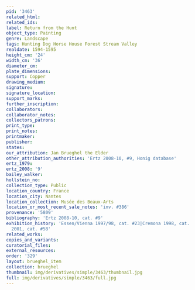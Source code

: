 ```yaml
---
pid: '3463'
related_html: 
related_ids: 
label: Return from the Hunt
object_type: Painting
genre: Landscape
tags: Hunting Dog Horse House Forest Stream Valley
realdate: 1594-1595
height_cm: '24'
width_cm: '36'
diameter_cm: 
plate_dimensions: 
support: Copper
drawing_medium: 
signature: 
signature_location: 
support_marks: 
further_inscription: 
collaborators: 
collaborator_notes: 
collectors_patrons: 
print_type: 
print_notes: 
printmaker: 
publisher: 
states: 
our_attribution: Jan Brueghel the Elder
other_attribution_authorities: 'Ertz 2008-10, #9, Honig database'
ertz_1979: 
ertz_2008: '9'
bailey_walker: 
hollstein_no: 
collection_type: Public
location_country: France
location_city: Nantes
location_collection: Musée des Beaux-Arts
location_or_most_recent_sale_notes: 'inv. #386'
provenance: '5809'
bibliography: 'Ertz 2008-10, cat. #9'
exhibition_history: 'Essen/Vienna 1997/98, cat. #23|Cremona 1998, cat. #36|London/Rome
  2001, cat. #58'
related_works: 
copies_and_variants: 
curatorial_files: 
external_resources: 
order: '329'
layout: brueghel_item
collection: brueghel
thumbnail: img/derivatives/simple/3463/thumbnail.jpg
full: img/derivatives/simple/3463/full.jpg
---
```


